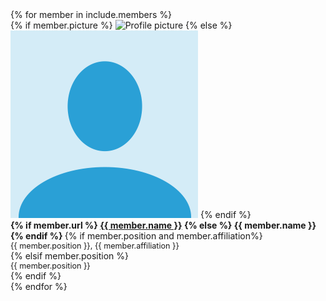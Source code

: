 <div>
{% for member in include.members %}
<div class="grid__item members">
        {% if member.picture %}
        <img src="{{ member.picture }}" alt="Profile picture" class="portrait" >
        {% else %}
        <img src="/assets/images/people/placeholder.png" alt="Profile picture" class="portrait" >
        {% endif %}
        <br/>
        <b>
        {% if member.url %}
        <a href="{{ member.url }}" rel="permalink">{{ member.name }}</a>
        {% else %}
        {{ member.name }}
        {% endif %}
        </b>
        {% if member.position and member.affiliation%}
        <div style="font-size: 90%;">{{ member.position }}, {{ member.affiliation }}</div>
        {% elsif member.position %}
        <div style="font-size: 90%;">{{ member.position }}</div>
        {% endif %}
</div>
{% endfor %}
</div>
